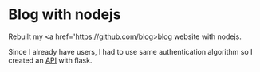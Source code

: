 # Blog with nodejs

Rebuilt my <a href='https://github.com/blog>blog website</a> with nodejs.

Since I already have users, I had to use same authentication algorithm so I created an <a href='https://github.com/compareHash'>API</a> with flask.
